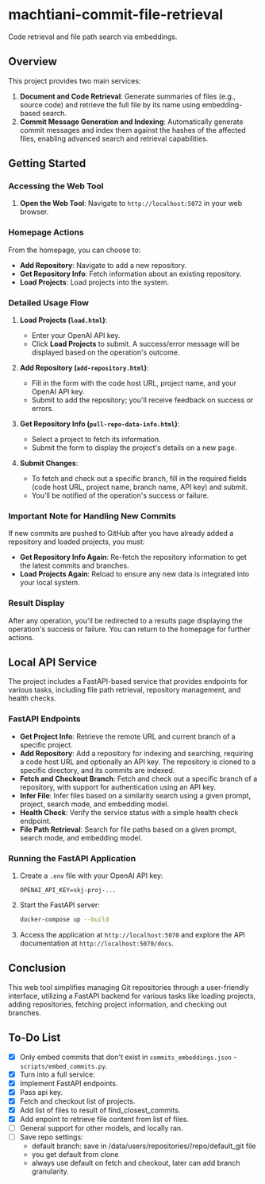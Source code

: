 # machtiani-commit-file-retrieval

Code retrieval and file path search via embeddings.

## Overview

This project provides two main services:

1. **Document and Code Retrieval**: Generate summaries of files (e.g., source code) and retrieve the full file by its name using embedding-based search.
2. **Commit Message Generation and Indexing**: Automatically generate commit messages and index them against the hashes of the affected files, enabling advanced search and retrieval capabilities.

## Getting Started

### Accessing the Web Tool

1. **Open the Web Tool**: Navigate to `http://localhost:5072` in your web browser.

### Homepage Actions

From the homepage, you can choose to:

- **Add Repository**: Navigate to add a new repository.
- **Get Repository Info**: Fetch information about an existing repository.
- **Load Projects**: Load projects into the system.

### Detailed Usage Flow

1. **Load Projects (`load.html`)**:
   - Enter your OpenAI API key.
   - Click **Load Projects** to submit. A success/error message will be displayed based on the operation's outcome.

2. **Add Repository (`add-repository.html`)**:
   - Fill in the form with the code host URL, project name, and your OpenAI API key.
   - Submit to add the repository; you'll receive feedback on success or errors.

3. **Get Repository Info (`pull-repo-data-info.html`)**:
   - Select a project to fetch its information.
   - Submit the form to display the project's details on a new page.

4. **Submit Changes**:
   - To fetch and check out a specific branch, fill in the required fields (code host URL, project name, branch name, API key) and submit.
   - You'll be notified of the operation's success or failure.

### Important Note for Handling New Commits

If new commits are pushed to GitHub after you have already added a repository and loaded projects, you must:

- **Get Repository Info Again**: Re-fetch the repository information to get the latest commits and branches.
- **Load Projects Again**: Reload to ensure any new data is integrated into your local system.

### Result Display

After any operation, you'll be redirected to a results page displaying the operation's success or failure. You can return to the homepage for further actions.

## Local API Service

The project includes a FastAPI-based service that provides endpoints for various tasks, including file path retrieval, repository management, and health checks.

### FastAPI Endpoints

- **Get Project Info**: Retrieve the remote URL and current branch of a specific project.
- **Add Repository**: Add a repository for indexing and searching, requiring a code host URL and optionally an API key. The repository is cloned to a specific directory, and its commits are indexed.
- **Fetch and Checkout Branch**: Fetch and check out a specific branch of a repository, with support for authentication using an API key.
- **Infer File**: Infer files based on a similarity search using a given prompt, project, search mode, and embedding model.
- **Health Check**: Verify the service status with a simple health check endpoint.
- **File Path Retrieval**: Search for file paths based on a given prompt, search mode, and embedding model.

### Running the FastAPI Application

1. Create a `.env` file with your OpenAI API key:

   ```
   OPENAI_API_KEY=skj-proj-...
   ```

2. Start the FastAPI server:

   ```bash
   docker-compose up --build
   ```

3. Access the application at `http://localhost:5070` and explore the API documentation at `http://localhost:5070/docs`.

## Conclusion

This web tool simplifies managing Git repositories through a user-friendly interface, utilizing a FastAPI backend for various tasks like loading projects, adding repositories, fetching project information, and checking out branches.

## To-Do List

- [x] Only embed commits that don't exist in `commits_embeddings.json` - `scripts/embed_commits.py`.
- [x] Turn into a full service:
- [x] Implement FastAPI endpoints.
- [x] Pass api key.
- [x] Fetch and checkout list of projects.
- [x] Add list of files to result of find_closest_commits.
- [x] Add enpoint to retrieve file content from list of files.
- [ ] General support for other models, and locally ran.
- [  ] Save repo settings:
     - default branch: save in /data/users/repositories/<project>/repo/default_git file
     - you get default from clone
     - always use default on fetch and checkout, later can add branch granularity.

